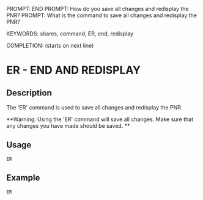PROMPT: END
PROMPT: How do you save all changes and redisplay the PNR?
PROMPT: What is the command to save all changes and redisplay the PNR?


KEYWORDS: shares, command, ER, end, redisplay

COMPLETION: (starts on next line)
# ER - END AND REDISPLAY

## Description
The 'ER' command is used to save all changes and redisplay the PNR.

**Warning: Using the 'ER' command will save all changes.  Make sure that any changes you have made should be saved. ** 

## Usage
```
ER
```

## Example
```
ER
```

